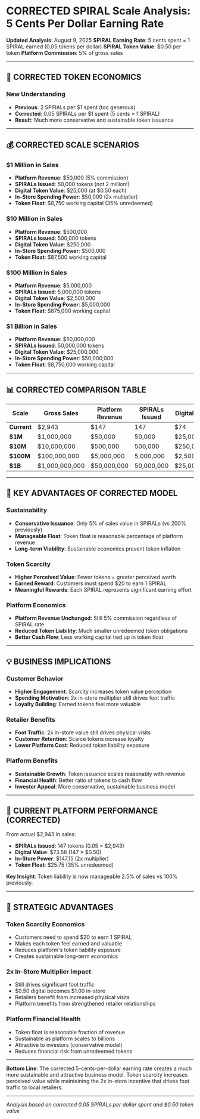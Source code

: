 # CORRECTED SPIRAL Scale Analysis: 5 Cents Per Dollar Earning Rate

**Updated Analysis**: August 9, 2025
**SPIRAL Earning Rate**: 5 cents spent = 1 SPIRAL earned (0.05 tokens per dollar)
**SPIRAL Token Value**: $0.50 per token
**Platform Commission**: 5% of gross sales

---

## 🔄 **CORRECTED TOKEN ECONOMICS**

### **New Understanding**
- **Previous**: 2 SPIRALs per $1 spent (too generous)
- **Corrected**: 0.05 SPIRALs per $1 spent (5 cents = 1 SPIRAL)
- **Result**: Much more conservative and sustainable token issuance

---

## 💰 **CORRECTED SCALE SCENARIOS**

### **$1 Million in Sales**
- **Platform Revenue**: $50,000 (5% commission)
- **SPIRALs Issued**: 50,000 tokens (not 2 million!)
- **Digital Token Value**: $25,000 (at $0.50 each)
- **In-Store Spending Power**: $50,000 (2x multiplier)
- **Token Float**: $8,750 working capital (35% unredeemed)

### **$10 Million in Sales**
- **Platform Revenue**: $500,000
- **SPIRALs Issued**: 500,000 tokens
- **Digital Token Value**: $250,000
- **In-Store Spending Power**: $500,000
- **Token Float**: $87,500 working capital

### **$100 Million in Sales**
- **Platform Revenue**: $5,000,000
- **SPIRALs Issued**: 5,000,000 tokens
- **Digital Token Value**: $2,500,000
- **In-Store Spending Power**: $5,000,000
- **Token Float**: $875,000 working capital

### **$1 Billion in Sales**
- **Platform Revenue**: $50,000,000
- **SPIRALs Issued**: 50,000,000 tokens
- **Digital Token Value**: $25,000,000
- **In-Store Spending Power**: $50,000,000
- **Token Float**: $8,750,000 working capital

---

## 📊 **CORRECTED COMPARISON TABLE**

| Scale | Gross Sales | Platform Revenue | SPIRALs Issued | Digital Value | In-Store Power | Token Float |
|-------|-------------|------------------|----------------|---------------|----------------|-------------|
| **Current** | $2,943 | $147 | 147 | $74 | $147 | $26 |
| **$1M** | $1,000,000 | $50,000 | 50,000 | $25,000 | $50,000 | $8,750 |
| **$10M** | $10,000,000 | $500,000 | 500,000 | $250,000 | $500,000 | $87,500 |
| **$100M** | $100,000,000 | $5,000,000 | 5,000,000 | $2,500,000 | $5,000,000 | $875,000 |
| **$1B** | $1,000,000,000 | $50,000,000 | 50,000,000 | $25,000,000 | $50,000,000 | $8,750,000 |

---

## 🎯 **KEY ADVANTAGES OF CORRECTED MODEL**

### **Sustainability**
- **Conservative Issuance**: Only 5% of sales value in SPIRALs (vs 200% previously)
- **Manageable Float**: Token float is reasonable percentage of platform revenue
- **Long-term Viability**: Sustainable economics prevent token inflation

### **Token Scarcity**
- **Higher Perceived Value**: Fewer tokens = greater perceived worth
- **Earned Reward**: Customers must spend $20 to earn 1 SPIRAL
- **Meaningful Rewards**: Each SPIRAL represents significant earning effort

### **Platform Economics**
- **Platform Revenue Unchanged**: Still 5% commission regardless of SPIRAL rate
- **Reduced Token Liability**: Much smaller unredeemed token obligations
- **Better Cash Flow**: Less working capital tied up in token float

---

## 💡 **BUSINESS IMPLICATIONS**

### **Customer Behavior**
- **Higher Engagement**: Scarcity increases token value perception
- **Spending Motivation**: 2x in-store multiplier still drives foot traffic
- **Loyalty Building**: Earned tokens feel more valuable

### **Retailer Benefits**
- **Foot Traffic**: 2x in-store value still drives physical visits
- **Customer Retention**: Scarce tokens increase loyalty
- **Lower Platform Cost**: Reduced token liability exposure

### **Platform Benefits**
- **Sustainable Growth**: Token issuance scales reasonably with revenue
- **Financial Health**: Better ratio of tokens to cash flow
- **Investor Appeal**: More conservative, sustainable business model

---

## 🎯 **CURRENT PLATFORM PERFORMANCE (CORRECTED)**

From actual $2,943 in sales:
- **SPIRALs Issued**: 147 tokens (0.05 × $2,943)
- **Digital Value**: $73.58 (147 × $0.50)
- **In-Store Power**: $147.15 (2x multiplier)
- **Token Float**: $25.75 (35% unredeemed)

**Key Insight**: Token liability is now manageable 2.5% of sales vs 100% previously.

---

## 🚀 **STRATEGIC ADVANTAGES**

### **Token Scarcity Economics**
- Customers need to spend $20 to earn 1 SPIRAL
- Makes each token feel earned and valuable
- Reduces platform's token liability exposure
- Creates sustainable long-term economics

### **2x In-Store Multiplier Impact**
- Still drives significant foot traffic
- $0.50 digital becomes $1.00 in-store
- Retailers benefit from increased physical visits
- Platform benefits from strengthened retailer relationships

### **Platform Financial Health**
- Token float is reasonable fraction of revenue
- Sustainable as platform scales to billions
- Attractive to investors (conservative model)
- Reduces financial risk from unredeemed tokens

---

**Bottom Line**: The corrected 5-cents-per-dollar earning rate creates a much more sustainable and attractive business model. Token scarcity increases perceived value while maintaining the 2x in-store incentive that drives foot traffic to local retailers.

---

*Analysis based on corrected 0.05 SPIRALs per dollar spent and $0.50 token value*